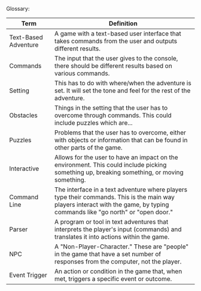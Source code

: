 Glossary:

| Term              | Definition                                                                                                                              |
|-------------------|-----------------------------------------------------------------------------------------------------------------------------------------|
| Text-Based Adventure | A game with a text-based user interface that takes commands from the user and outputs different results.                               |
| Commands           | The input that the user gives to the console, there should be different results based on various commands.                              |
| Setting            | This has to do with where/when the adventure is set. It will set the tone and feel for the rest of the adventure.                       |
| Obstacles          | Things in the setting that the user has to overcome through commands. This could include puzzles which are...                           |
| Puzzles            | Problems that the user has to overcome, either with objects or information that can be found in other parts of the game.                |
| Interactive        | Allows for the user to have an impact on the environment. This could include picking something up, breaking something, or moving something. |
| Command Line       | The interface in a text adventure where players type their commands. This is the main way players interact with the game, by typing commands like "go north" or "open door." |
| Parser             | A program or tool in text adventures that interprets the player's input (commands) and translates it into actions within the game.      |
| NPC                | A "Non-Player-Character." These are "people" in the game that have a set number of responses from the computer, not the player.         |
| Event Trigger      | An action or condition in the game that, when met, triggers a specific event or outcome.                                                |

  
